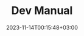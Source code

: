 ---
weight: 1000
title: "Dev Manual"
description: "A user guide with examples on how to create your own modules and tools compatible with KDebugger."
icon: "code"
date: "2023-11-14T00:15:48+03:00"
lastmod: "2023-11-14T00:15:48+03:00"
draft: false
---